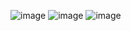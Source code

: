 ![image](https://github.com/zehrasbr/Api.Hotel.Demo/assets/120209419/0af03f7e-b26a-411b-8c0a-c84b1136fc73)
![image](https://github.com/zehrasbr/Api.Hotel.Demo/assets/120209419/62df4915-0e82-48c3-9ad9-d523436551b6)
![image](https://github.com/zehrasbr/Api.Hotel.Demo/assets/120209419/4a24804e-0522-4f58-90cc-e487fb68ff75)
